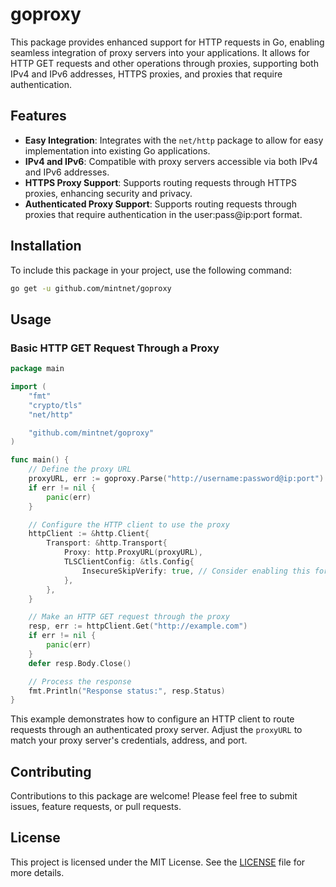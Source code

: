 # goproxy

This package provides enhanced support for HTTP requests in Go, enabling seamless integration of proxy servers into your applications. It allows for HTTP GET requests and other operations through proxies, supporting both IPv4 and IPv6 addresses, HTTPS proxies, and proxies that require authentication.

## Features

- **Easy Integration**: Integrates with the `net/http` package to allow for easy implementation into existing Go applications.
- **IPv4 and IPv6**: Compatible with proxy servers accessible via both IPv4 and IPv6 addresses.
- **HTTPS Proxy Support**: Supports routing requests through HTTPS proxies, enhancing security and privacy.
- **Authenticated Proxy Support**: Supports routing requests through proxies that require authentication in the user:pass@ip:port format.

## Installation

To include this package in your project, use the following command:

```bash
go get -u github.com/mintnet/goproxy
```

## Usage

### Basic HTTP GET Request Through a Proxy

```go
package main

import (
    "fmt"
    "crypto/tls"
    "net/http"

    "github.com/mintnet/goproxy"
)

func main() {
    // Define the proxy URL
    proxyURL, err := goproxy.Parse("http://username:password@ip:port")
    if err != nil {
        panic(err)
    }

    // Configure the HTTP client to use the proxy
    httpClient := &http.Client{
        Transport: &http.Transport{
            Proxy: http.ProxyURL(proxyURL),
            TLSClientConfig: &tls.Config{
                InsecureSkipVerify: true, // Consider enabling this for testing with self-signed certificates
            },
        },
    }

    // Make an HTTP GET request through the proxy
    resp, err := httpClient.Get("http://example.com")
    if err != nil {
        panic(err)
    }
    defer resp.Body.Close()

    // Process the response
    fmt.Println("Response status:", resp.Status)
}
```

This example demonstrates how to configure an HTTP client to route requests through an authenticated proxy server. Adjust the `proxyURL` to match your proxy server's credentials, address, and port.

## Contributing

Contributions to this package are welcome! Please feel free to submit issues, feature requests, or pull requests.

## License

This project is licensed under the MIT License. See the [LICENSE](LICENSE) file for more details.